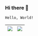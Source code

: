 ### Hi there 👋

```
Hello, World!
```

| <img align="center" src="https://github-readme-stats.vercel.app/api?username=axieax&count_private=true&include_all_commits=true&custom_title=%E2%9C%A8%20axieax%27s%20GitHub%20Stats&show_icons=true&bg_color=ffffff00&text_color=0055ff" /> | <img align="center" src="https://github-readme-stats.vercel.app/api/top-langs/?username=axieax&langs_count=8&layout=compact&bg_color=ffffff00&text_color=0055ff" /> |
| ------------- | ------------- |

<!--
**axieax/axieax** is a ✨ _special_ ✨ repository because its `README.md` (this file) appears on your GitHub profile.

Here are some ideas to get you started:

- 🔭 I’m currently working on ...
- 🌱 I’m currently learning ...
- 👯 I’m looking to collaborate on ...
- 🤔 I’m looking for help with ...
- 💬 Ask me about ...
- 📫 How to reach me: ...
- 😄 Pronouns: ...
- ⚡ Fun fact: ...
-->

